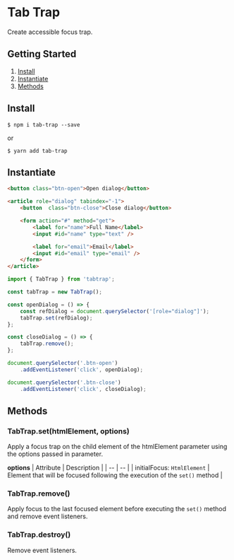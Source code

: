 # Tab Trap
Create accessible focus trap.

## Getting Started
1. [Install](#install)
2. [Instantiate](#instantiate)
2. [Methods](#methods)

## Install
```
$ npm i tab-trap --save
```

or

```
$ yarn add tab-trap
```

## Instantiate
``` html
<button class="btn-open">Open dialog</button>

<article role="dialog" tabindex="-1">
    <button  class="btn-close">Close dialog</button>

    <form action="#" method="get">
        <label for="name">Full Name</label>
        <input #id="name" type="text" />

        <label for="email">Email</label>
        <input #id="email" type="email" />
    </form>
</article>
```

``` ts
import { TabTrap } from 'tabtrap';

const tabTrap = new TabTrap();

const openDialog = () => {
    const refDialog = document.querySelector('[role="dialog"]');
    tabTrap.set(refDialog);
};

const closeDialog = () => {
    tabTrap.remove();
};

document.querySelector('.btn-open')
    .addEventListener('click', openDialog);

document.querySelector('.btn-close')
    .addEventListener('click', closeDialog);

```

## Methods

### TabTrap.set(htmlElement, options)
Apply a focus trap on the child element of the htmlElement parameter using the options passed in parameter.

**options**
| Attribute | Description |
| -- | -- |
| initialFocus: `HtmlElement` | Element that will be focused following the execution of the `set()` method |

### TabTrap.remove()
Apply focus to the last focused element before executing the `set()` method and remove event listeners.

### TabTrap.destroy()
Remove event listeners.
